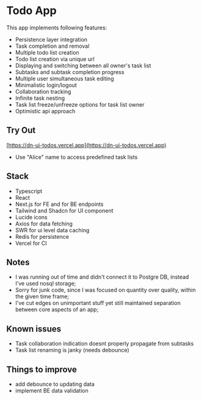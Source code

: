 # Todo App

This app implements following features:
- Persistence layer integration
- Task completion and removal
- Multiple todo list creation
- Todo list creation via unique url
- Displaying and switching between all owner's task list 
- Subtasks and subtask completion progress
- Multiple user simultaneous task editing
- Minimalistic login/logout
- Collaboration tracking
- Infinite task nesting
- Task list freeze/unfreeze options for task list owner
- Optimistic api approach

## Try Out
[https://dn-ui-todos.vercel.app](https://dn-ui-todos.vercel.app)
- Use "Alice" name to access predefined task lists

## Stack
- Typescript
- React
- Next.js for FE and for BE endpoints  
- Tailwind and Shadcn for UI component
- Lucide icons
- Axios for data fetching
- SWR for ui level data caching
- Redis for persistence
- Vercel for CI

## Notes
- I was running out of time and didn't connect it to Postgre DB, instead I've used nosql storage;
- Sorry for junk code, since I was focused on quantity over quality, within the given time frame;
- I've cut edges on unimportant stuff yet still maintained separation between core aspects of an app;

## Known issues
- Task collaboration indication doesnt properly propagate from subtasks
- Task list renaming is janky (needs debounce)

## Things to improve
- add debounce to updating data
- implement BE data validation
